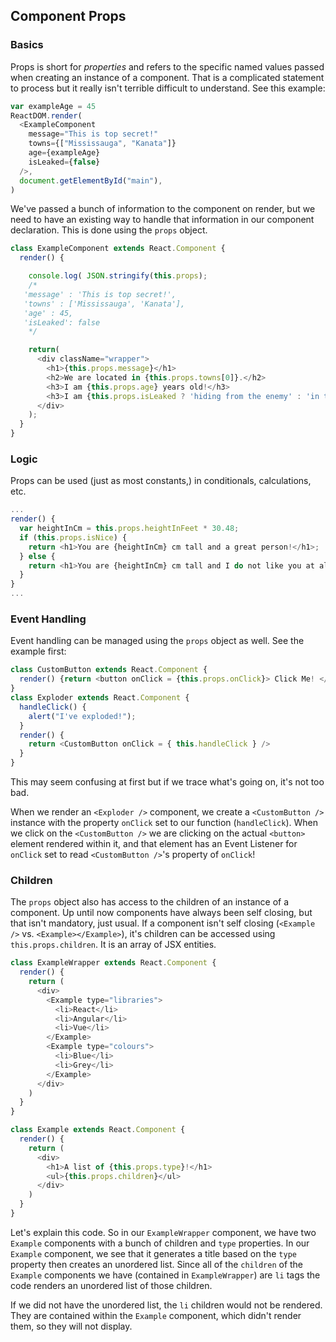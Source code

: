 ## Component Props

### Basics

Props is short for _properties_ and refers to the specific named values passed when creating an instance of a component. That is a complicated statement to process but it really isn't terrible difficult to understand. See this example:

```javascript
var exampleAge = 45
ReactDOM.render(
  <ExampleComponent
    message="This is top secret!"
    towns={["Mississauga", "Kanata"]}
    age={exampleAge}
    isLeaked={false}
  />,
  document.getElementById("main"),
)
```

We've passed a bunch of information to the component on render, but we need to have an existing way to handle that information in our component declaration. This is done using the `props` object.

```javascript
class ExampleComponent extends React.Component {
  render() {

    console.log( JSON.stringify(this.props);
    /*
   'message' : 'This is top secret!',
   'towns' : ['Mississauga', 'Kanata'],
   'age' : 45,
   'isLeaked': false
    */

    return(
      <div className="wrapper">
        <h1>{this.props.message}</h1>
        <h2>We are located in {this.props.towns[0]}.</h2>
        <h3>I am {this.props.age} years old!</h3>
        <h3>I am {this.props.isLeaked ? 'hiding from the enemy' : 'in the clear'}.</h3>
      </div>
    );
  }
}
```

### Logic

Props can be used (just as most constants,) in conditionals, calculations, etc.

```javascript
...
render() {
  var heightInCm = this.props.heightInFeet * 30.48;
  if (this.props.isNice) {
    return <h1>You are {heightInCm} cm tall and a great person!</h1>;
  } else {
    return <h1>You are {heightInCm} cm tall and I do not like you at all!</h1>;
  }
}
...
```

### Event Handling

Event handling can be managed using the `props` object as well. See the example first:

```javascript
class CustomButton extends React.Component {
  render() {return <button onClick = {this.props.onClick}> Click Me! </button>
}
class Exploder extends React.Component {
  handleClick() {
    alert("I've exploded!");
  }
  render() {
    return <CustomButton onClick = { this.handleClick } />
  }
}
```

This may seem confusing at first but if we trace what's going on, it's not too bad.

When we render an `<Exploder />` component, we create a `<CustomButton />` instance with the property `onClick` set to our function (`handleClick`). When we click on the `<CustomButton />` we are clicking on the actual `<button>` element rendered within it, and that element has an Event Listener for `onClick` set to read `<CustomButton />`'s property of `onClick`!

### Children

The `props` object also has access to the children of an instance of a component. Up until now components have always been self closing, but that isn't mandatory, just usual. If a component isn't self closing (`<Example />` vs. `<Example></Example>`), it's children can be accessed using `this.props.children`. It is an array of JSX entities.

```javascript
class ExampleWrapper extends React.Component {
  render() {
    return (
      <div>
        <Example type="libraries">
          <li>React</li>
          <li>Angular</li>
          <li>Vue</li>
        </Example>
        <Example type="colours">
          <li>Blue</li>
          <li>Grey</li>
        </Example>
      </div>
    )
  }
}

class Example extends React.Component {
  render() {
    return (
      <div>
        <h1>A list of {this.props.type}!</h1>
        <ul>{this.props.children}</ul>
      </div>
    )
  }
}
```

Let's explain this code. So in our `ExampleWrapper` component, we have two `Example` components with a bunch of children and `type` properties. In our `Example` component, we see that it generates a title based on the `type` property then creates an unordered list. Since all of the `children` of the `Example` components we have (contained in `ExampleWrapper`) are `li` tags the code renders an unordered list of those children.

If we did not have the unordered list, the `li` children would not be rendered. They are contained within the `Example` component, which didn't render them, so they will not display.
